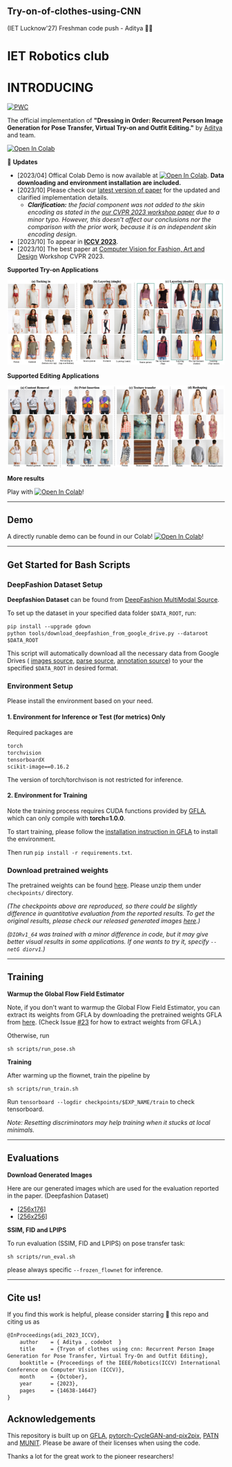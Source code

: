 ## Try-on-of-clothes-using-CNN
(IET Lucknow'27) Freshman code push - Aditya 🐱‍👤
# IET Robotics club

# INTRODUCING
[![PWC](https://img.shields.io/endpoint.svg?url=https://paperswithcode.com/badge/dressing-in-order-recurrent-person-image/pose-transfer-on-deep-fashion)](https://paperswithcode.com/sota/pose-transfer-on-deep-fashion?p=dressing-in-order-recurrent-person-image)

The official implementation of __"Dressing in Order: Recurrent Person Image Generation for Pose Transfer, Virtual Try-on and Outfit Editing."__ 
by
[Aditya](https://aditya-dom.github.io) and team.

 
 [![Open In Colab](https://colab.research.google.com/assets/colab-badge.svg)](https://colab.research.google.com/drive/1WfeKTPtt3qtlcTlrX47J03mxUzbVvyrL?usp=sharing)
 

:bell: __Updates__
- [2023/04] Offical Colab Demo is now available at [![Open In Colab](https://colab.research.google.com/assets/colab-badge.svg)](https://colab.research.google.com/drive/1WfeKTPtt3qtlcTlrX47J03mxUzbVvyrL?usp=sharing). __Data downloading and environment installation are included.__
- [2023/10] Please check our [latest version of paper](https://cuiaiyu.github.io/dressing-in-order/Cui_Dressing_in_Order.pdf) for the updated and clarified implementation details.      
  - *__Clarification:__ the facial component was not added to the skin encoding as stated in the [our CVPR 2023 workshop paper](https://openaccess.thecvf.com/content/CPR2021W/CVFAD/papers/Cui_Dressing_in_Order_Recurrent_Person_Image_Generation_for_Pose_Transfer_CVPRW_2021_paper.pdf) due to a minor typo. However, this doesn't affect our conclusions nor the comparison with the prior work, because it is an independent skin encoding design.*
- [2023/10] To appear in [__ICCV 2023__](https://openaccess.thecvf.com/content/ICCV2021/html/Cui_Dressing_in_Order_Recurrent_Person_Image_Generation_for_Pose_Transfer_ICCV_2021_paper.html).
- [2023/10] The best paper at [Computer Vision for Fashion, Art and Design](https://sites.google.com/zalando.de/cvfad2021/home) Workshop CVPR 2023.

__Supported Try-on Applications__

![](cover_images/short_try_on_editing.png)

__Supported Editing Applications__

![](cover_images/short_editing.png)

__More results__

Play with [![Open In Colab](https://colab.research.google.com/assets/colab-badge.svg)](https://colab.research.google.com/drive/1WfeKTPtt3qtlcTlrX47J03mxUzbVvyrL?usp=sharing)!

----
## Demo
A directly runable demo can be found in our Colab!
[![Open In Colab](https://colab.research.google.com/assets/colab-badge.svg)](https://colab.research.google.com/drive/1WfeKTPtt3qtlcTlrX47J03mxUzbVvyrL?usp=sharing)!

----

## Get Started for Bash Scripts
### DeepFashion Dataset Setup
__Deepfashion Dataset__ can be found from [DeepFashion MultiModal Source](https://github.com/yumingj/DeepFashion-MultiModal). 

To set up the dataset in your specified data folder ```$DATA_ROOT```, run:
```
pip install --upgrade gdown
python tools/download_deepfashion_from_google_drive.py --dataroot $DATA_ROOT
```
This script will automatically download all the necessary data from Google Drives (
    [images source](https://github.com/yumingj/DeepFashion-MultiModal), [parse source](https://drive.google.com/file/d/1OAsHXiyQRGCCZltWtBUj_y4xV8aBKLk5/view?usp=share_link), [annotation source](https://drive.google.com/drive/folders/1BX3Bxh8KG01yKWViRY0WTyDWbJHju-SL)) to your the specified ```$DATA_ROOT``` in desired format.

### Environment Setup
Please install the environment based on your need.
 
#### 1. __Environment for Inference or Test (for metrics) Only__
Required packages are
```
torch
torchvision
tensorboardX
scikit-image==0.16.2
```
The version of torch/torchvison is not restricted for inference.

#### 2. __Environment for Training__
Note the training process requires CUDA functions provided by [GFLA](https://github.com/RenYurui/Global-Flow-Local-Attention), which can only compile with __torch=1.0.0__.

To start training, please follow the [installation instruction in GFLA](https://github.com/RenYurui/Global-Flow-Local-Attention) to install the environment. 

Then run ```pip install -r requirements.txt```.

### Download pretrained weights
The pretrained weights can be found [here](https://drive.google.com/drive/folders/1-7DxUvcrC3cvQV67Z2QhRdi-9PMDC8w9?usp=sharing). Please unzip them under ```checkpoints/``` directory.

*(The checkpoints above are reproduced, so there could be slightly difference in quantitative evaluation from the reported results. To get the original results, please check our released generated images [here](https://drive.google.com/drive/folders/1GOQVMhBKvANKutLDbzPbE-Zrb6ai9Eo8?usp=sharing).)*

*(```DIORv1_64``` was trained with a minor difference in code, but it may give better visual results in some applications. If one wants to try it, specify ```--netG diorv1```.)*

---
## Training

__Warmup the Global Flow Field Estimator__

Note, if you don't want to warmup the Global Flow Field Estimator, you can extract its weights from GFLA by downloading the pretrained weights GFLA from [here](https://github.com/RenYurui/Global-Flow-Local-Attention). (Check Issue [#23](https://github.com/cuiaiyu/dressing-in-order/issues/23) for how to extract weights from GFLA.)

Otherwise, run

```
sh scripts/run_pose.sh
```

__Training__

After warming up the flownet, train the pipeline by
```
sh scripts/run_train.sh
```
Run ```tensorboard --logdir checkpoints/$EXP_NAME/train``` to check tensorboard.

*Note: Resetting discriminators may help training when it stucks at local minimals.*

----
## Evaluations

__Download Generated Images__ 

Here are our generated images which are used for the evaluation reported in the paper. (Deepfashion Dataset) 
- [\[256x176\]](https://drive.google.com/drive/folders/1GOQVMhBKvANKutLDbzPbE-Zrb6ai9Eo8?usp=sharing)
- [\[256x256\]](https://drive.google.com/drive/folders/1GOQVMhBKvANKutLDbzPbE-Zrb6ai9Eo8?usp=sharing)

__SSIM, FID and LPIPS__

To run evaluation (SSIM, FID and LPIPS) on pose transfer task: 
```
sh scripts/run_eval.sh
```
please always specific ```--frozen_flownet``` for inference.

---
## Cite us!
If you find this work is helpful, please consider starring :star2: this repo and citing us as
```
@InProceedings{adi_2023_ICCV},
    author    = { Aditya , codebot  }
    title     = {Tryon of clothes using cnn: Recurrent Person Image Generation for Pose Transfer, Virtual Try-On and Outfit Editing},
    booktitle = {Proceedings of the IEEE/Robotics(ICCV) International Conference on Computer Vision (ICCV)},
    month     = {October},
    year      = {2023},
    pages     = {14638-14647}
}
```
## Acknowledgements
This repository is built up on [GFLA](https://github.com/RenYurui/Global-Flow-Local-Attention),
[pytorch-CycleGAN-and-pix2pix](https://github.com/junyanz/pytorch-CycleGAN-and-pix2pix), 
[PATN](https://github.com/tengteng95/Pose-Transfer) and 
[MUNIT](https://github.com/NVlabs/MUNIT). Please be aware of their licenses when using the code. 

Thanks a lot for the great work to the pioneer researchers!
